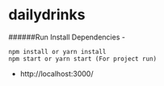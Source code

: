 # dailydrinks

######Run
Install Dependencies - 
```
npm install or yarn install
npm start or yarn start (For project run)
```

- http://localhost:3000/
